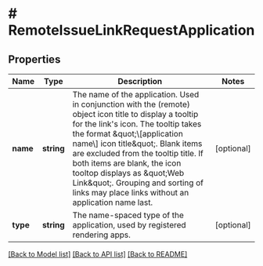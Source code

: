 # # RemoteIssueLinkRequestApplication

## Properties

Name | Type | Description | Notes
------------ | ------------- | ------------- | -------------
**name** | **string** | The name of the application. Used in conjunction with the (remote) object icon title to display a tooltip for the link&#39;s icon. The tooltip takes the format \&quot;\\[application name\\] icon title\&quot;. Blank items are excluded from the tooltip title. If both items are blank, the icon tooltop displays as \&quot;Web Link\&quot;. Grouping and sorting of links may place links without an application name last. | [optional]
**type** | **string** | The name-spaced type of the application, used by registered rendering apps. | [optional]

[[Back to Model list]](../../README.md#models) [[Back to API list]](../../README.md#endpoints) [[Back to README]](../../README.md)
